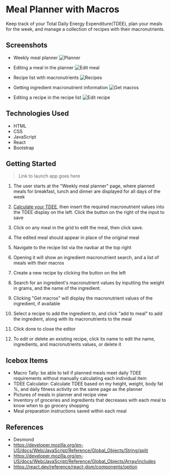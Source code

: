 # Meal Planner with Macros

Keep track of your Total Daily Energy Expenditure(TDEE), plan your meals for the week, and manage a collection of recipes with their macronutrients.

## Screenshots

- Weekly meal planner
  ![Planner](https://github.com/kr222/sei-projects/assets/59068114/a3f33a0d-e10b-4a4f-92a4-0662df92eb17)

- Editing a meal in the planner
  ![Edit meal](https://github.com/kr222/sei-projects/assets/59068114/3e0b045d-3657-42fb-94b8-93c7c742a145)

- Recipe list with macronutrients
  ![Recipes](https://github.com/kr222/sei-projects/assets/59068114/628dff53-5d46-4b99-9d22-7fd012bc14c5)

- Getting ingredient macronutrient information
  ![Get macros](https://github.com/kr222/sei-projects/assets/59068114/03ab61c3-31bd-427f-952c-d807659f5fb4)

- Editing a recipe in the recipe list
  ![Edit recipe](https://github.com/kr222/sei-projects/assets/59068114/8aa2e887-6350-4c77-8dae-9acd445d405a)

## Technologies Used

- HTML
- CSS
- JavaScript
- React
- Bootstrap

## Getting Started

> Link to launch app goes here

1. The user starts at the "Weekly meal planner" page, where planned meals for breakfast, lunch and dinner are displayed for all days of the week
2. [Calculate your TDEE](https://tdeecalculator.net/), then insert the required macronutrient values into the TDEE display on the left. Click the button on the right of the input to save
3. Click on any meal in the grid to edit the meal, then click save.
4. The edited meal should appear in place of the original meal

5. Navigate to the recipe list via the navbar at the top right
6. Opening it will show an ingredient macronutrient search, and a list of meals with their macros
7. Create a new recipe by clicking the button on the left
8. Search for an ingredient's macronutrient values by inputting the weight in grams, and the name of the ingredient.
9. Clicking "Get macros" will display the macronutrient values of the ingredient, if available
10. Select a recipe to add the ingredient to, and click "add to meal" to add the ingredient, along with its macronutrients to the meal
11. Click done to close the editor
12. To edit or delete an existing recipe, click its name to edit the name, ingredients, and macronutrients values, or delete it

## Icebox Items

- Macro Tally: be able to tell if planned meals meet daily TDEE requirements without manually calculating each individual item
- TDEE Calculator: Calculate TDEE based on my height, weight, body fat %, and daily fitness activity on the same page as the planner
- Pictures of meals in planner and recipe view
- Inventory of groceries and ingredients that decreases with each meal to know when to go grocery shopping
- Meal preparation instructions saved within each meal

## References

- Desmond
- https://developer.mozilla.org/en-US/docs/Web/JavaScript/Reference/Global_Objects/String/split
- https://developer.mozilla.org/en-US/docs/Web/JavaScript/Reference/Global_Objects/Array/includes
- https://react.dev/reference/react-dom/components/option

